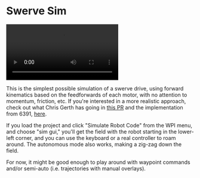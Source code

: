 # Swerve Sim

<video src="https://user-images.githubusercontent.com/113283/208272266-f540216a-5384-438a-8fc9-4e9412928481.mp4"></video>

This is the simplest possible simulation of a swerve drive, using forward kinematics based on the feedforwards of each motor, with no
attention to momentum, friction, etc. If you're interested in a more realistic approach,
check out what Chris Gerth has going in [this PR](https://github.com/wpilibsuite/allwpilib/pull/3374) and the implementation from 6391,
[here](https://github.com/6391-Ursuline-Bearbotics/BearSwerve/blob/master/src/main/java/frc/wpiClasses/SwerveModuleSim.java).

If you load the project and click "Simulate Robot Code" from the WPI menu, and choose "sim gui," you'll get the field with the
robot starting in the lower-left corner, and you can use the keyboard or a real controller to roam around.  The autonomous
mode also works, making a zig-zag down the field.

For now, it might be good enough to play around with waypoint commands and/or semi-auto (i.e. trajectories with manual overlays).  
